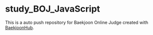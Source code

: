 # study_BOJ_JavaScript
This is a auto push repository for Baekjoon Online Judge created with [BaekjoonHub](https://github.com/BaekjoonHub/BaekjoonHub).
